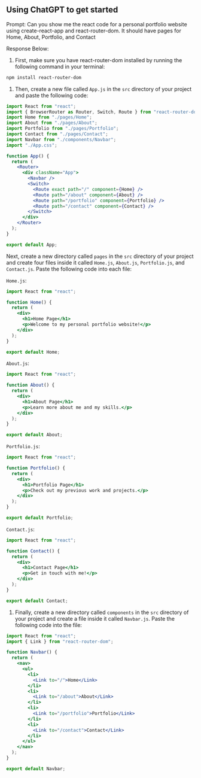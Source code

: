 ## Using ChatGPT to get started

Prompt: Can you show me the react code for a personal portfolio website using create-react-app and react-router-dom. It should have pages for Home, About, Portfolio, and Contact

Response Below:

1. First, make sure you have react-router-dom installed by running the following command in your terminal:

```bash
npm install react-router-dom
```

1. Then, create a new file called `App.js` in the `src` directory of your project and paste the following code:

```jsx
import React from "react";
import { BrowserRouter as Router, Switch, Route } from "react-router-dom";
import Home from "./pages/Home";
import About from "./pages/About";
import Portfolio from "./pages/Portfolio";
import Contact from "./pages/Contact";
import Navbar from "./components/Navbar";
import "./App.css";

function App() {
  return (
    <Router>
      <div className="App">
        <Navbar />
        <Switch>
          <Route exact path="/" component={Home} />
          <Route path="/about" component={About} />
          <Route path="/portfolio" component={Portfolio} />
          <Route path="/contact" component={Contact} />
        </Switch>
      </div>
    </Router>
  );
}

export default App;
```

Next, create a new directory called `pages` in the `src` directory of your project and create four files inside it called `Home.js`, `About.js`, `Portfolio.js`, and `Contact.js`. Paste the following code into each file:

`Home.js`:

```jsx
import React from "react";

function Home() {
  return (
    <div>
      <h1>Home Page</h1>
      <p>Welcome to my personal portfolio website!</p>
    </div>
  );
}

export default Home;
```

`About.js`:

```jsx
import React from "react";

function About() {
  return (
    <div>
      <h1>About Page</h1>
      <p>Learn more about me and my skills.</p>
    </div>
  );
}

export default About;
```

`Portfolio.js`:

```jsx
import React from "react";

function Portfolio() {
  return (
    <div>
      <h1>Portfolio Page</h1>
      <p>Check out my previous work and projects.</p>
    </div>
  );
}

export default Portfolio;
```

`Contact.js`:

```jsx
import React from "react";

function Contact() {
  return (
    <div>
      <h1>Contact Page</h1>
      <p>Get in touch with me!</p>
    </div>
  );
}

export default Contact;
```

1. Finally, create a new directory called `components` in the `src` directory of your project and create a file inside it called `Navbar.js`. Paste the following code into the file:

```jsx
import React from "react";
import { Link } from "react-router-dom";

function Navbar() {
  return (
    <nav>
      <ul>
        <li>
          <Link to="/">Home</Link>
        </li>
        <li>
          <Link to="/about">About</Link>
        </li>
        <li>
          <Link to="/portfolio">Portfolio</Link>
        </li>
        <li>
          <Link to="/contact">Contact</Link>
        </li>
      </ul>
    </nav>
  );
}

export default Navbar;
```

